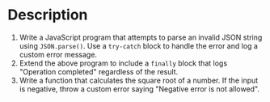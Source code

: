 # Description

1. Write a JavaScript program that attempts to parse an invalid JSON string using `JSON.parse()`. Use a `try-catch` block to handle the error and log a custom error message.
2. Extend the above program to include a `finally` block that logs "Operation completed" regardless of the result.
3. Write a function that calculates the square root of a number. If the input is negative, throw a custom error saying "Negative error is not allowed".
